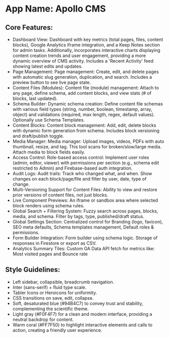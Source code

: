 # **App Name**: Apollo CMS

## Core Features:

- Dashboard View: Dashboard with key metrics (total pages, files, content blocks), Google Analytics iframe integration, and a Keep Notes section for admin tasks. Additionally, incorporates interactive charts displaying content creation trends and user engagement, providing a more dynamic overview of CMS activity. Includes a 'Recent Activity' feed showing latest edits and updates.
- Page Management: Page management: Create, edit, and delete pages with automatic slug generation, duplication, and search. Includes a preview button to see live page state.
- Content Files (Modules): Content file (module) management: Attach to any page, define schema, add content blocks, and view stats (# of blocks, last updated).
- Schema Builder: Dynamic schema creation: Define content file schemas with various field types (string, number, boolean, timestamp, array, object) and validations (required, max length, regex, default values). Optionally use Schema Templates.
- Content Blocks: Content block management: Add, edit, delete blocks with dynamic form generation from schema. Includes block versioning and draft/publish toggle.
- Media Manager: Media manager: Upload images, videos, PDFs with auto thumbnail, resize, and tag. This tool scans for broken/slow/large media. Attach media to block fields easily.
- Access Control: Role-based access control: Implement user roles (admin, editor, viewer) with permissions per section (e.g., schema edit restricted to Admin) and Firebase-based auth integration.
- Audit Logs: Audit trails: Track who changed what, and when. Show changes on each block/page/file and filter by user, date, type of change.
- Multi-Versioning Support for Content Files: Ability to view and restore prior versions of content files, not just blocks.
- Live Component Previews: An iframe or sandbox area where selected block renders using schema rules.
- Global Search + Filtering System: Fuzzy search across pages, blocks, media, and schema. Filter by tags, type, published/draft status.
- Global Settings Section: Centralized control for Branding (logo, favicon), SEO meta defaults, Schema templates management, Default roles & permissions.
- Form Builder Integration: Form builder using schema logic. Storage of responses in Firestore or export as CSV.
- Analytics Summary Tiles: Custom GA Data API fetch for metrics like: Most visited pages and Bounce rate

## Style Guidelines:

- Left sidebar, collapsible, breadcrumb navigation.
- Inter (sans-serif) + fluid type scale.
- Tabler Icons or Heroicons for uniformity.
- CSS transitions on save, edit, collapse.
- Soft, desaturated blue (#94B4C7) to convey trust and stability, complementing the scientific theme.
- Light gray (#F0F4F7) for a clean and modern interface, providing a neutral backdrop for content.
- Warm coral (#FF7F50) to highlight interactive elements and calls to action, creating a friendly user experience.